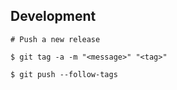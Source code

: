 ## Development

```shell
# Push a new release

$ git tag -a -m "<message>" "<tag>"

$ git push --follow-tags  

```